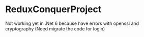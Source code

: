 # ReduxConquerProject
Not working yet in .Net 6 because have errors with openssl and cryptography (Need migrate the code for login)